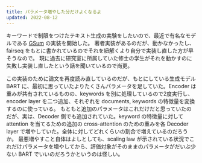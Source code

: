 ```yaml
---
title: パラメータ増やした分だけよくなるよ
updated: 2022-08-12
---
```


キーワードで制限をつけたテキスト生成の実験をしたいので、最近で有名なモデルである [GSum](https://aclanthology.org/2021.naacl-main.384/) の実装を開始した。
著者実装があるのだが、動かなかったし、fairseq をもとに書かれているのでそれを紐解くより自分で実装し直した方が早そうなので。
現に過去に研究室に所属していた修士の学生がそれを動かすのに失敗し実装し直したという話を聞いているので尚更。

この実装のために論文を再度読み直しているのだが、もとにしている生成モデル BART に、最初に思っていたよりたくさんパラメータを足していた。Encoder は重みが共有されているものの、keywords を別に処理しているので2度実行し、encoder layer を二つ追加、それぞれを documents, keywords の特徴量を変換するのに使っている。
もともと追加のパラメータはこれだけだと思っていたのだが、実は、Decoder 側でも追加されていた。keyword の特徴量に対して attention を当てるための追加の cross-attention のための重みを各 Decoder layer で増やしていた。全体に対してどれくらいの割合で増えているのだろうか。
最悪増やすこと自体はよしとしても、scaling law が示されている状況でこれだけパラメータを増やしてから、評価対象がそのままのパラメータがだいぶ少ない BART でいいのだろうかというのは怪しい。
